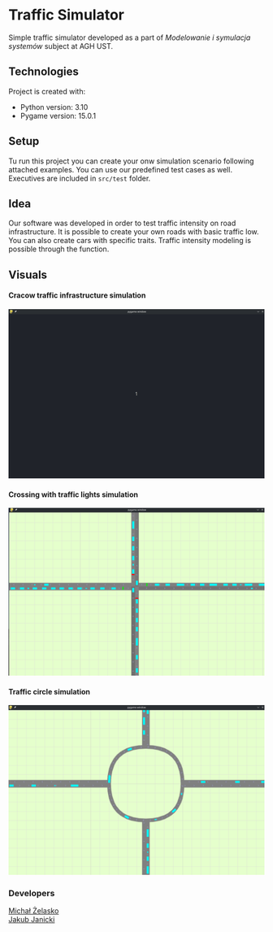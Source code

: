 # Traffic Simulator

Simple traffic simulator developed as a part of _Modelowanie i symulacja systemów_ subject at AGH UST.

## Technologies

Project is created with:

* Python version: 3.10
* Pygame version: 15.0.1

## Setup

Tu run this project you can create your onw simulation scenario following attached examples. You can use our predefined
test cases as well. Executives are included in `src/test` folder.

## Idea

Our software was developed in order to test traffic intensity on road infrastructure. It is possible to create your own
roads with basic traffic low. You can also create cars with specific traits. Traffic intensity modeling is possible
through the function. 

## Visuals

#### Cracow traffic infrastructure simulation
![](docs/ts2.gif)
#### Crossing with traffic lights simulation
![](docs/ts3.gif)
#### Traffic circle simulation
![](docs/ts4.gif)

### Developers
 [Michał Żelasko](https://github.com/MichalZelasko)        
 [Jakub Janicki](https://github.com/JanickiJ)  
